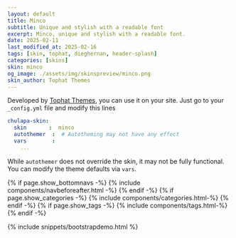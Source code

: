 ```yaml
---
layout: default
title: Minco
subtitle: Unique and stylish with a readable font
excerpt: Minco, unique and stylish with a readable font.
date: 2025-02-11
last_modified_at: 2025-02-16
tags: [skin, tophat, dieghernan, header-splash]
categories: [skins]
skin: minco
og_image: ./assets/img/skinspreview/minco.png
skin_author: Tophat Themes
---
```



Developed by [Tophat Themes](https://themesguide.github.io/top-hat/dist/), you can use it on your site. Just go to your `_config.yml` file and modify this lines

```yaml
chulapa-skin: 
  skin       :  minco
  autothemer  :  # Autotheming may not have any effect
  vars        :    
    ...
```


While `autothemer` does not override the skin, it may not be fully functional. You can modify the theme defaults via `vars`.




{% if page.show_bottomnavs -%}
{% include components/navbeforeafter.html -%}
{% endif -%}
{% if page.show_categories -%}
{% include components/categories.html-%}
{% endif -%}
{% if page.show_tags -%}
{% include components/tags.html-%}
{% endif -%}


{% include snippets/bootstrapdemo.html  %}
